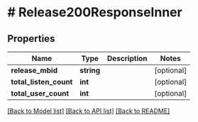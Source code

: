 # # Release200ResponseInner

## Properties

Name | Type | Description | Notes
------------ | ------------- | ------------- | -------------
**release_mbid** | **string** |  | [optional]
**total_listen_count** | **int** |  | [optional]
**total_user_count** | **int** |  | [optional]

[[Back to Model list]](../../README.md#models) [[Back to API list]](../../README.md#endpoints) [[Back to README]](../../README.md)
